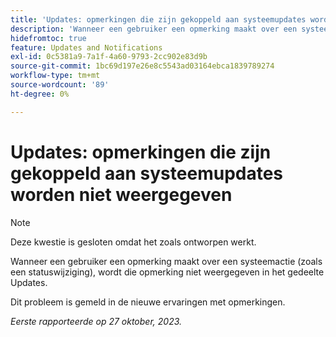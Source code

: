 ```yaml
---
title: 'Updates: opmerkingen die zijn gekoppeld aan systeemupdates worden niet weergegeven'
description: 'Wanneer een gebruiker een opmerking maakt over een systeemactie (zoals een statuswijziging), wordt die opmerking niet weergegeven in het gedeelte Updates. '
hidefromtoc: true
feature: Updates and Notifications
exl-id: 0c5381a9-7a1f-4a60-9793-2cc902e83d9b
source-git-commit: 1bc69d197e26e8c5543ad03164ebca1839789274
workflow-type: tm+mt
source-wordcount: '89'
ht-degree: 0%

---
```


# Updates: opmerkingen die zijn gekoppeld aan systeemupdates worden niet weergegeven

<!--

>[!NOTE]
>
>This issue has been closed because it is working as designed.

-->

>[!NOTE]
>
>Deze kwestie is gesloten omdat het zoals ontworpen werkt.

Wanneer een gebruiker een opmerking maakt over een systeemactie (zoals een statuswijziging), wordt die opmerking niet weergegeven in het gedeelte Updates.

Dit probleem is gemeld in de nieuwe ervaringen met opmerkingen.

_Eerste rapporteerde op 27 oktober, 2023._
